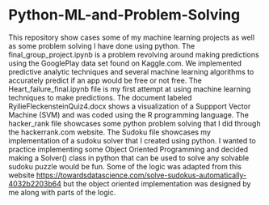 # Python-ML-and-Problem-Solving
This repository show cases some of my machine learning projects as well as some problem solving I have done using python. The final_group_project.ipynb 
is a problem revolving around making predictions using the GooglePlay data set found on Kaggle.com. We implemented predictive analytic techniques and several 
machine learning algorithms to accurately predict if an app would be free or not free. The Heart_failure_final.ipynb file is my first attempt at using machine learning techniques
to make predictions. The document labeled RyilieFleckensteinQuiz4.docx shows a visualization of a Suppport Vector Machine (SVM) and was coded using the R programming language.
The hacker_rank file showcases some python problem solving that I did through the hackerrank.com website.
The Sudoku file showcases my implementation of a sudoku solver that I created using python. I wanted to practice implementing some Object Oriented Programming and decided making a Solver() class in python that can be used to solve any solvable sudoku puzzle would be fun. Some of the logic was adapted from this website https://towardsdatascience.com/solve-sudokus-automatically-4032b2203b64 but the object oriented implementation was designed by me along with parts of the logic.

